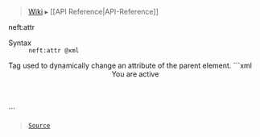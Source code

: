 > [Wiki](Home) ▸ [[API Reference|API-Reference]]

neft:attr
<dl><dt>Syntax</dt><dd><code>neft:attr @xml</code></dd></dl>
Tag used to dynamically change an attribute of the parent element.
```xml
<header neft:style="header">
    <neft:attr name="isActive" value="true" neft:if="${data.isActive}" />
    <span neft:if="${isActive}">You are active</span>
</header>
```

> [`Source`](/Neft-io/neft/blob/feb74662c4f7ee7aedc58bcb4488ea1b56f65be9/src/document/file/parse/attrChanges.litcoffee#neftattr)

